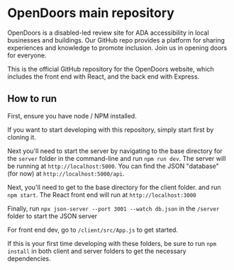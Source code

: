 
# OpenDoors main repository

OpenDoors is a disabled-led review site for ADA accessibility in local businesses and buildings. Our GitHub repo provides a platform for sharing experiences and knowledge to promote inclusion. Join us in opening doors for everyone.

This is the official GitHub repository for the OpenDoors website, which includes the front end with React, and the back end with Express. 

## How to run

First, ensure you have node / NPM installed.

If you want to start developing with this repository, simply start first by cloning it. 

Next you'll need to start the server by navigating to the base directory for the `server` folder in the command-line and run `npm run dev`. The server will be running at `http://localhost:5000`. You can find the JSON "database" (for now) at `http://localhost:5000/api`. 

Next, you'll need to get to the base directory for the client folder. and run `npm start`.  The React front end will run at `http://localhost:3000`

Finally, run `npx json-server --port 3001 --watch db.json` in the `/server` folder to start the JSON server

For front end dev, go to `/client/src/App.js` to get started.

If this is your first time developing with these folders, be sure to run `npm install` in both client and server folders to get the necessary dependencies.
